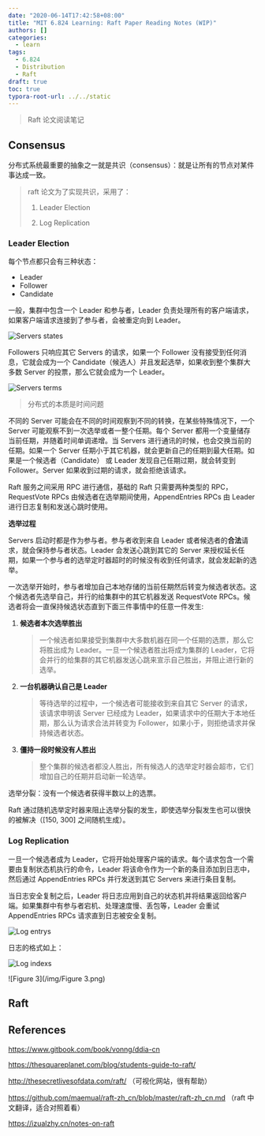 ```yaml
---
date: "2020-06-14T17:42:58+08:00"
title: "MIT 6.824 Learning: Raft Paper Reading Notes (WIP)"
authors: []
categories:
  - learn
tags:
  - 6.824
  - Distribution
  - Raft
draft: true
toc: true
typora-root-url: ../../static
---
```


> Raft 论文阅读笔记

<!--more-->

> <!--开始看了。。。（hhhh，拖延了半个月）-->
>
> <!---\- 06-30-->
>
> <!--今天看了差不多 3 小时，就只看了论文，还很多没看。。。-->
>
> <!---\- 07-02-->
>
> <!--过了好多天了，又回来继续写 lab 了，学习不能停，一停就停不住了。。-->
>
> <!---\- 07-16-->

## Consensus

分布式系统最重要的抽象之一就是共识（consensus）：就是让所有的节点对某件事达成一致。

> raft 论文为了实现共识，采用了：
>
> 1. Leader Election
>
> 2. Log Replication

### Leader Election

每个节点都只会有三种状态：

- Leader
- Follower
- Candidate

一般，集群中包含一个 Leader 和参与者，Leader 负责处理所有的客户端请求，如果客户端请求连接到了参与者，会被重定向到 Leader。

![Servers states](/img/image-20200702144619898.png)

Followers 只响应其它 Servers 的请求，如果一个 Follower 没有接受到任何消息，它就会成为一个 Candidate（候选人）并且发起选举，如果收到整个集群大多数 Server 的投票，那么它就会成为一个 Leader。

![Servers terms](/img/image-20200702144503274.png)

> 分布式的本质是时间问题

不同的 Server 可能会在不同的时间观察到不同的转换，在某些特殊情况下，一个 Server 可能观察不到一次选举或者一整个任期。每个 Server 都用一个变量储存当前任期，并随着时间单调递增。当 Servers 进行通讯的时候，也会交换当前的任期。如果一个 Server 任期小于其它机器，就会更新自己的任期到最大任期。如果是一个候选者（Candidate） 或 Leader 发现自己任期过期，就会转变到 Follower。Server 如果收到过期的请求，就会拒绝该请求。

Raft 服务之间采用 RPC 进行通信，基础的 Raft 只需要两种类型的 RPC，RequestVote RPCs 由候选者在选举期间使用，AppendEntries RPCs  由 Leader 进行日志复制和发送心跳时使用。

**选举过程**

Servers 启动时都是作为参与者。参与者收到来自 Leader 或者候选者的**合法**请求，就会保持参与者状态。Leader 会发送心跳到其它的 Server 来授权延长任期，如果一个参与者的选举定时器超时的时候没有收到任何请求，就会发起新的选举。

一次选举开始时，参与者增加自己本地存储的当前任期然后转变为候选者状态。这个候选者先选举自己，并行的给集群中的其它机器发送 RequestVote RPCs。候选者将会一直保持候选状态直到下面三件事情中的任意一件发生:

1. **候选者本次选举胜出**

   > 一个候选者如果接受到集群中大多数机器在同一个任期的选票，那么它将胜出成为 Leader。一旦一个候选者胜出将成为集群的 Leader，它将会并行的给集群的其它机器发送心跳来宣示自己胜出，并阻止进行新的选举。

2. **一台机器确认自己是 Leader**

   >  等待选举的过程中，一个候选者可能接收到来自其它 Server 的请求，该请求申明该 Server 已经成为 Leader，如果请求中的任期大于本地任期，那么认为请求合法并转变为 Follower，如果小于，则拒绝请求并保持候选者状态。

3. **僵持一段时候没有人胜出**

   >  整个集群的候选者都没人胜出，所有候选人的选举定时器会超市，它们增加自己的任期并启动新一轮选举。

选举分裂：没有一个候选者获得半数以上的选票。

Raft 通过随机选举定时器来阻止选举分裂的发生，即使选举分裂发生也可以很快的被解决（[150, 300] 之间随机生成）。

### Log Replication

一旦一个候选者成为 Leader，它将开始处理客户端的请求。每个请求包含一个需要由复制状态机执行的命令，Leader 将该命令作为一个新的条目添加到日志中，然后通过 AppendEntries RPCs 并行发送到其它 Servers 来进行条目复制。

当日志安全复制之后，Leader 将日志应用到自己的状态机并将结果返回给客户端。如果集群中有参与者宕机、处理速度慢、丢包等，Leader 会重试 AppendEntries RPCs 请求直到日志被安全复制。

![Log entrys](/img/image-20200702153759613.png)

日志的格式如上：

![Log indexs](/img/image-20200702153519693.png)

![Figure 3](/img/Figure 3.png)

## Raft



## References

https://www.gitbook.com/book/vonng/ddia-cn 

https://thesquareplanet.com/blog/students-guide-to-raft/

http://thesecretlivesofdata.com/raft/ （可视化网站，很有帮助）

https://github.com/maemual/raft-zh_cn/blob/master/raft-zh_cn.md （raft 中文翻译，适合对照着看）

https://izualzhy.cn/notes-on-raft 

